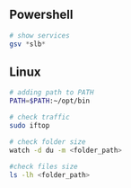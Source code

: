 ## Powershell

```powershell
# show services
gsv *slb*
```

## Linux

```bash
# adding path to PATH
PATH=$PATH:~/opt/bin

# check traffic
sudo iftop

# check folder size
watch -d du -m <folder_path>

#check files size
ls -lh <folder_path>
```